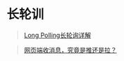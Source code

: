 # 长轮训

> [Long Polling长轮询详解](https://www.jianshu.com/p/d3f66b1eb748?from=timeline&isappinstalled=0)

> [网页端收消息，究竟是推还是拉？](https://mp.weixin.qq.com/s/Z_xItxDUmUJO-W3bgYwb5Q)